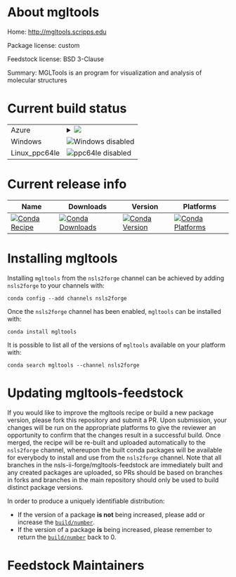 About mgltools
==============

Home: http://mgltools.scripps.edu

Package license: custom

Feedstock license: BSD 3-Clause

Summary: MGLTools is an program for visualization and analysis of molecular structures



Current build status
====================


<table>
    
  <tr>
    <td>Azure</td>
    <td>
      <details>
        <summary>
          <a href="https://dev.azure.com/nsls2forge/nsls2forge/_build/latest?definitionId=178&branchName=master">
            <img src="https://dev.azure.com/nsls2forge/nsls2forge/_apis/build/status/mgltools-feedstock?branchName=master">
          </a>
        </summary>
        <table>
          <thead><tr><th>Variant</th><th>Status</th></tr></thead>
          <tbody><tr>
              <td>linux</td>
              <td>
                <a href="https://dev.azure.com/nsls2forge/nsls2forge/_build/latest?definitionId=178&branchName=master">
                  <img src="https://dev.azure.com/nsls2forge/nsls2forge/_apis/build/status/mgltools-feedstock?branchName=master&jobName=linux&configuration=linux_" alt="variant">
                </a>
              </td>
            </tr><tr>
              <td>osx</td>
              <td>
                <a href="https://dev.azure.com/nsls2forge/nsls2forge/_build/latest?definitionId=178&branchName=master">
                  <img src="https://dev.azure.com/nsls2forge/nsls2forge/_apis/build/status/mgltools-feedstock?branchName=master&jobName=osx&configuration=osx_" alt="variant">
                </a>
              </td>
            </tr>
          </tbody>
        </table>
      </details>
    </td>
  </tr>
  <tr>
    <td>Windows</td>
    <td>
      <img src="https://img.shields.io/badge/Windows-disabled-lightgrey.svg" alt="Windows disabled">
    </td>
  </tr>
  <tr>
    <td>Linux_ppc64le</td>
    <td>
      <img src="https://img.shields.io/badge/ppc64le-disabled-lightgrey.svg" alt="ppc64le disabled">
    </td>
  </tr>
</table>

Current release info
====================

| Name | Downloads | Version | Platforms |
| --- | --- | --- | --- |
| [![Conda Recipe](https://img.shields.io/badge/recipe-mgltools-green.svg)](https://anaconda.org/nsls2forge/mgltools) | [![Conda Downloads](https://img.shields.io/conda/dn/nsls2forge/mgltools.svg)](https://anaconda.org/nsls2forge/mgltools) | [![Conda Version](https://img.shields.io/conda/vn/nsls2forge/mgltools.svg)](https://anaconda.org/nsls2forge/mgltools) | [![Conda Platforms](https://img.shields.io/conda/pn/nsls2forge/mgltools.svg)](https://anaconda.org/nsls2forge/mgltools) |

Installing mgltools
===================

Installing `mgltools` from the `nsls2forge` channel can be achieved by adding `nsls2forge` to your channels with:

```
conda config --add channels nsls2forge
```

Once the `nsls2forge` channel has been enabled, `mgltools` can be installed with:

```
conda install mgltools
```

It is possible to list all of the versions of `mgltools` available on your platform with:

```
conda search mgltools --channel nsls2forge
```




Updating mgltools-feedstock
===========================

If you would like to improve the mgltools recipe or build a new
package version, please fork this repository and submit a PR. Upon submission,
your changes will be run on the appropriate platforms to give the reviewer an
opportunity to confirm that the changes result in a successful build. Once
merged, the recipe will be re-built and uploaded automatically to the
`nsls2forge` channel, whereupon the built conda packages will be available for
everybody to install and use from the `nsls2forge` channel.
Note that all branches in the nsls-ii-forge/mgltools-feedstock are
immediately built and any created packages are uploaded, so PRs should be based
on branches in forks and branches in the main repository should only be used to
build distinct package versions.

In order to produce a uniquely identifiable distribution:
 * If the version of a package **is not** being increased, please add or increase
   the [``build/number``](https://conda.io/docs/user-guide/tasks/build-packages/define-metadata.html#build-number-and-string).
 * If the version of a package **is** being increased, please remember to return
   the [``build/number``](https://conda.io/docs/user-guide/tasks/build-packages/define-metadata.html#build-number-and-string)
   back to 0.

Feedstock Maintainers
=====================


